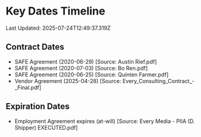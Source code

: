 # Key Dates Timeline
Last Updated: 2025-07-24T12:49:37.319Z

## Contract Dates
- SAFE Agreement (2020-06-29) [Source: Austin Rief.pdf]
- SAFE Agreement (2020-07-03) [Source: Bo Ren.pdf]
- SAFE Agreement (2020-06-25) [Source: Quinten Farmer.pdf]
- Vendor Agreement (2025-04-28) [Source: Every_Consulting_Contract_-_Final.pdf]

## Expiration Dates
- Employment Agreement expires (at-will) [Source: Every Media - PIIA (D. Shipper) EXECUTED.pdf]

